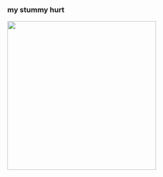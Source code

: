 ### my stummy hurt
<img src="https://raw.githubusercontent.com/totsu0jv/totsu0jv/main/carti.gif?token=ARESGSJYMNXZYFQF2BIKAQLBNKSLI" width="340" height="340">
